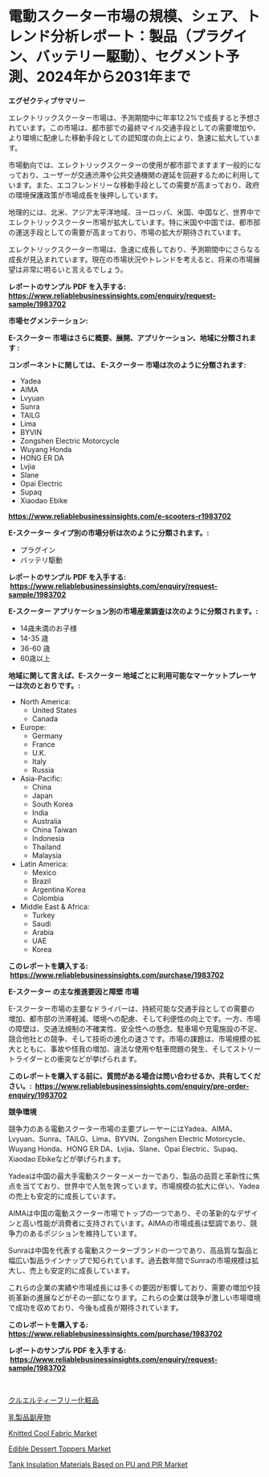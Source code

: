 <p><h1>電動スクーター市場の規模、シェア、トレンド分析レポート：製品（プラグイン、バッテリー駆動）、セグメント予測、2024年から2031年まで</h1></p><p><strong>エグゼクティブサマリー</strong></p>
<p><p>エレクトリックスクーター市場は、予測期間中に年率12.2%で成長すると予想されています。この市場は、都市部での最終マイル交通手段としての需要増加や、より環境に配慮した移動手段としての認知度の向上により、急速に拡大しています。</p><p>市場動向では、エレクトリックスクーターの使用が都市部でますます一般的になっており、ユーザーが交通渋滞や公共交通機関の遅延を回避するために利用しています。また、エコフレンドリーな移動手段としての需要が高まっており、政府の環境保護政策が市場成長を後押ししています。</p><p>地理的には、北米、アジア太平洋地域、ヨーロッパ、米国、中国など、世界中でエレクトリックスクーター市場が拡大しています。特に米国や中国では、都市部の運送手段としての需要が高まっており、市場の拡大が期待されています。</p><p>エレクトリックスクーター市場は、急速に成長しており、予測期間中にさらなる成長が見込まれています。現在の市場状況やトレンドを考えると、将来の市場展望は非常に明るいと言えるでしょう。</p></p>
<p><strong>レポートのサンプル PDF を入手する: <a href="https://www.reliablebusinessinsights.com/enquiry/request-sample/1983702">https://www.reliablebusinessinsights.com/enquiry/request-sample/1983702</a></strong></p>
<p><strong>市場セグメンテーション:</strong></p>
<p><strong> E-スクーター 市場はさらに概要、展開、アプリケーション、地域に分類されます :</strong></p>
<p><strong>コンポーネントに関しては、 E-スクーター 市場は次のように分類されます: &nbsp;</strong></p>
<p><ul><li>Yadea</li><li>AIMA</li><li>Lvyuan</li><li>Sunra</li><li>TAILG</li><li>Lima</li><li>BYVIN</li><li>Zongshen Electric Motorcycle</li><li>Wuyang Honda</li><li>HONG ER DA</li><li>Lvjia</li><li>Slane</li><li>Opai Electric</li><li>Supaq</li><li>Xiaodao Ebike</li></ul></p>
<p><strong><a href="https://www.reliablebusinessinsights.com/e-scooters-r1983702">https://www.reliablebusinessinsights.com/e-scooters-r1983702</a></strong></p>
<p><strong> E-スクーター タイプ別の市場分析は次のように分類されます。:</strong></p>
<p><ul><li>プラグイン</li><li>バッテリ駆動</li></ul></p>
<p><strong>レポートのサンプル PDF を入手する: &nbsp;<a href="https://www.reliablebusinessinsights.com/enquiry/request-sample/1983702">https://www.reliablebusinessinsights.com/enquiry/request-sample/1983702</a></strong></p>
<p><strong> E-スクーター アプリケーション別の市場産業調査は次のように分類されます。:</strong></p>
<p><ul><li>14歳未満のお子様</li><li>14-35 歳</li><li>36-60 歳</li><li>60歳以上</li></ul></p>
<p><strong>地域に関して言えば、E-スクーター 地域ごとに利用可能なマーケットプレーヤーは次のとおりです。:</strong></p>
<p><ul>
    <li>
        North America:
        <ul>
            <li>United States</li>
            <li>Canada</li>
        </ul>
    </li>
    <li>
        Europe:
        <ul>
            <li>Germany</li>
            <li>France</li>
            <li>U.K.</li>
            <li>Italy</li>
            <li>Russia</li>
        </ul>
    </li>
    <li>
        Asia-Pacific:
        <ul>
            <li>China</li>
            <li>Japan</li>
            <li>South Korea</li>
            <li>India</li>
            <li>Australia</li>
            <li>China Taiwan</li>
            <li>Indonesia</li>
            <li>Thailand</li>
            <li>Malaysia</li>
        </ul>
    </li>
    <li>
        Latin America:
        <ul>
            <li>Mexico</li>
            <li>Brazil</li>
            <li>Argentina Korea</li>
            <li>Colombia</li>
        </ul>
    </li>
    <li>
        Middle East & Africa:
        <ul>
            <li>Turkey</li>
            <li>Saudi</li>
            <li>Arabia</li>
            <li>UAE</li>
            <li>Korea</li>
        </ul>
    </li>
    </ul></p>
<p><strong>このレポートを購入する: &nbsp;<a href="https://www.reliablebusinessinsights.com/purchase/1983702">https://www.reliablebusinessinsights.com/purchase/1983702</a></strong></p>
<p><strong>E-スクーター の主な推進要因と障壁 市場</strong></p>
<p><p>E-スクーター市場の主要なドライバーは、持続可能な交通手段としての需要の増加、都市部の渋滞軽減、環境への配慮、そして利便性の向上です。一方、市場の障壁は、交通法規制の不確実性、安全性への懸念、駐車場や充電施設の不足、競合他社との競争、そして技術の進化の速さです。市場の課題は、市場規模の拡大とともに、事故や怪我の増加、違法な使用や駐車問題の発生、そしてストリートライダーとの衝突などが挙げられます。</p></p>
<p><strong>このレポートを購入する前に、質問がある場合は問い合わせるか、共有してください。:&nbsp; <a href="https://www.reliablebusinessinsights.com/enquiry/pre-order-enquiry/1983702">https://www.reliablebusinessinsights.com/enquiry/pre-order-enquiry/1983702</a></strong></p>
<p><strong>競争環境</strong></p>
<p><p>競争力のある電動スクーター市場の主要プレーヤーにはYadea、AIMA、Lvyuan、Sunra、TAILG、Lima、BYVIN、Zongshen Electric Motorcycle、Wuyang Honda、HONG ER DA、Lvjia、Slane、Opai Electric、Supaq、Xiaodao Ebikeなどが挙げられます。</p><p>Yadeaは中国の最大手電動スクーターメーカーであり、製品の品質と革新性に焦点を当てており、世界中で人気を誇っています。市場規模の拡大に伴い、Yadeaの売上も安定的に成長しています。</p><p>AIMAは中国の電動スクーター市場でトップの一つであり、その革新的なデザインと高い性能が消費者に支持されています。AIMAの市場成長は堅調であり、競争力のあるポジションを維持しています。</p><p>Sunraは中国を代表する電動スクーターブランドの一つであり、高品質な製品と幅広い製品ラインナップで知られています。過去数年間でSunraの市場規模は拡大し、売上も安定的に成長しています。</p><p>これらの企業の実績や市場成長には多くの要因が影響しており、需要の増加や技術革新の進展などがその一部になります。これらの企業は競争が激しい市場環境で成功を収めており、今後も成長が期待されています。</p></p>
<p><strong>このレポートを購入する: &nbsp; <a href="https://www.reliablebusinessinsights.com/purchase/1983702">https://www.reliablebusinessinsights.com/purchase/1983702</a></strong></p>
<p><strong>レポートのサンプル PDF を入手する: &nbsp;<a href="https://www.reliablebusinessinsights.com/enquiry/request-sample/1983702">https://www.reliablebusinessinsights.com/enquiry/request-sample/1983702</a></strong><strong></strong></p>
<p>&nbsp;</p>
<p><p><a href="https://github.com/roulaayoub-saad/Market-Research-Report-List-1/blob/main/8472360117737.md">クルエルティーフリー化粧品</a></p><p><a href="https://github.com/schmahlson/Market-Research-Report-List-2/blob/main/8565764117738.md">乳製品副産物</a></p><p><a href="https://github.com/alexxisgm/Market-Research-Report-List-1/blob/main/knitted-cool-fabric-market.md">Knitted Cool Fabric Market</a></p><p><a href="https://issuu.com/reportprime-2/docs/edible-dessert-toppers-market-size-2030.pptx">Edible Dessert Toppers Market</a></p><p><a href="https://github.com/sifatuddin25/Market-Research-Report-List-1/blob/main/tank-insulation-materials-based-on-pu-and-pir-market.md">Tank Insulation Materials Based on PU and PIR Market</a></p></p>